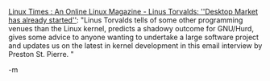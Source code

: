 <a href="http://linuxtimes.net/modules.php?name=News&amp;file=article&amp;sid=145">Linux Times : An Online Linux Magazine - Linus Torvalds: ''Desktop Market has already started''</a>: "Linus Torvalds tells of some other programming venues than the Linux kernel, predicts a shadowy outcome for GNU/Hurd, gives some advice to anyone wanting to undertake a large software project and updates us on the latest in kernel development in this email interview by Preston St. Pierre. "

-m